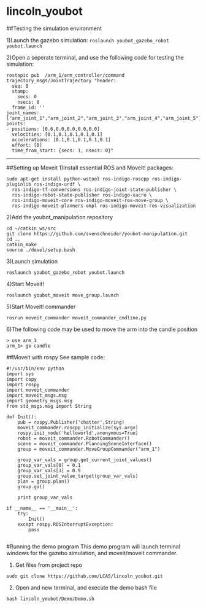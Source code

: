 # lincoln_youbot

##Testing the simulation environment

1)Launch the gazebo simulation:
``` roslaunch youbot_gazebo_robot youbot.launch  ```

2)Open a seperate terminal, and use the following code for testing the simulation:
```
rostopic pub  /arm_1/arm_controller/command trajectory_msgs/JointTrajectory "header:
  seq: 0
  stamp:
    secs: 0
    nsecs: 0
  frame_id: ''
joint_names: ["arm_joint_1","arm_joint_2","arm_joint_3","arm_joint_4","arm_joint_5"]
points:
- positions: [0.6,0.0,0.0,0.0,0.0]
  velocities: [0.1,0.1,0.1,0.1,0.1]
  accelerations: [0.1,0.1,0.1,0.1,0.1]
  effort: [0]
  time_from_start: {secs: 1, nsecs: 0}"
```
---

##Setting up Moveit
1)Install essential ROS and Moveit! packages:
```
sudo apt-get install python-wstool ros-indigo-roscpp ros-indigo-pluginlib ros-indigo-urdf \
  ros-indigo-tf-conversions ros-indigo-joint-state-publisher \
  ros-indigo-robot-state-publisher ros-indigo-xacro \
  ros-indigo-moveit-core ros-indigo-moveit-ros-move-group \
  ros-indigo-moveit-planners-ompl ros-indigo-moveit-ros-visualization
```
2)Add the youbot_manipulation repository
```
cd ~/catkin_ws/src
git clone https://github.com/svenschneider/youbot-manipulation.git
cd ..
catkin_make
source ./devel/setup.bash
```
3)Launch simulation
```
roslaunch youbot_gazebo_robot youbot.launch 
```
4)Start Moveit!
```
roslaunch youbot_moveit move_group.launch
```
5)Start Moveit! commander
```
rosrun moveit_commander moveit_commander_cmdline.py
```
6)The following code may be used to move the arm into the candle position
```
> use arm_1
arm_1> go candle
```
##Moveit with rospy
See sample code:
```
#!/usr/bin/env python
import sys
import copy
import rospy
import moveit_commander
import moveit_msgs.msg
import geometry_msgs.msg
from std_msgs.msg import String

def Init():
	pub = rospy.Publisher('chatter',String)
	moveit_commander.roscpp_initialize(sys.argv)
	rospy.init_node('helloworld',anonymous=True)
	robot = moveit_commander.RobotCommander()
	scene = moveit_commander.PlanningSceneInterface()
	group = moveit_commander.MoveGroupCommander("arm_1")
	
	group_var_vals = group.get_current_joint_values()
	group_var_vals[0] = 0.1
	group_var_vals[3] = 0.9
	group.set_joint_value_target(group_var_vals)
	plan = group.plan()
	group.go()
	
	print group_var_vals

if __name__ == '__main__':
	try:
		Init()
	except rospy.ROSInterruptException:
		pass
			
```
#Running the demo program
This demo program will launch terminal windows for the gazebo simulation, and moveit/moveit commander.
1) Get files from project repo
```
sudo git clone https://github.com/LCAS/lincoln_youbot.git
```
2) Open and new terminal, and execute the demo bash file
```
bash lincoln_youbot/Demo/Demo.sh
```
